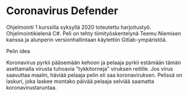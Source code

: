 # Coronavirus Defender

Ohjelmointi 1 kurssilla syksyllä 2020 toteutettu harjoitustyö. Ohjelmointikielenä C#. Peli on tehty tiimityöskentelynä Teemu Niemisen kanssa ja alunperin versionhallintaan käytettiin Gitlab-ympäristöä.

Pelin idea

Koronavirus pyrkii pääsemään kehoon ja pelaaja pyrkii estämään tämän asettamalla virusta tuhoavia ”tykkitorneja” viruksen reitille. Jos virus saavuttaa maalin, häviää pelaaja pelin eli saa koronaviruksen. Pelissä on laskuri, joka laskee montako päivää pelaaja selviää saamatta koronavirustaruntaa.
